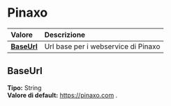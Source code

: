 # Pinaxo

| Valore | Descrizione |
| :--- | :--- |
| [**BaseUrl**](pinaxo.md#baseurl) | Url base per i webservice di Pinaxo |

## BaseUrl

**Tipo:** String  
**Valore di default:** https://pinaxo.com
.